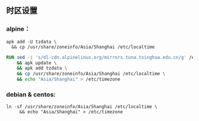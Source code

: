 

## 时区设置
### alpine：
```
apk add -U tzdata \
  && cp /usr/share/zoneinfo/Asia/Shanghai /etc/localtime
```

```dockerfile
RUN sed -i 's/dl-cdn.alpinelinux.org/mirrors.tuna.tsinghua.edu.cn/g' /etc/apk/repositories \
    && apk update \
    && apk add tzdata \
    && cp /usr/share/zoneinfo/Asia/Shanghai /etc/localtime \
    && echo "Asia/Shanghai" > /etc/timezone
```

### debian & centos:
```
ln -sf /usr/share/zoneinfo/Asia/Shanghai /etc/localtime \
     && echo "Asia/Shanghai" > /etc/timezone
```